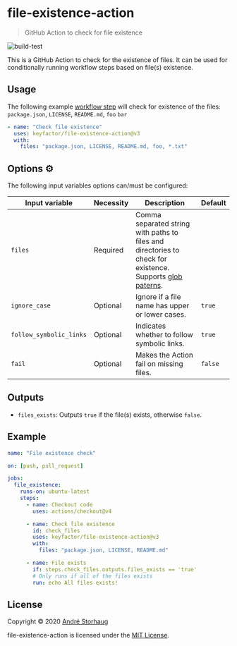 # file-existence-action

> GitHub Action to check for file existence

![build-test](https://github.com/andstor/file-existence-action/workflows/build/badge.svg)

This is a GitHub Action to check for the existence of files. It can be used for conditionally running workflow steps based on file(s) existence.

## Usage

The following example [workflow step](https://help.github.com/en/actions/configuring-and-managing-workflows/configuring-a-workflow) will check for existence of the files: `package.json`, `LICENSE`, `README.md`, `foo` `bar`

```yml
- name: "Check file existence"
  uses: keyfactor/file-existence-action@v3
  with:
    files: "package.json, LICENSE, README.md, foo, *.txt"
```

## Options ⚙️

The following input variables options can/must be configured:

|Input variable|Necessity|Description|Default|
|----|----|----|----|
|`files`|Required|Comma separated string with paths to files and directories to check for existence. Supports [glob paterns](https://github.com/isaacs/node-glob).||
|`ignore_case`|Optional|Ignore if a file name has upper or lower cases.|`true`|
|`follow_symbolic_links`|Optional|Indicates whether to follow symbolic links.|`true`|
|`fail`|Optional|Makes the Action fail on missing files.|`false`|

## Outputs
- `files_exists`: Outputs `true` if the file(s) exists, otherwise `false`.

## Example

```yml
name: "File existence check"

on: [push, pull_request]

jobs:
  file_existence:
    runs-on: ubuntu-latest
    steps:
      - name: Checkout code
        uses: actions/checkout@v4

      - name: Check file existence
        id: check_files
        uses: keyfactor/file-existence-action@v3
        with:
          files: "package.json, LICENSE, README.md"

      - name: File exists
        if: steps.check_files.outputs.files_exists == 'true'
        # Only runs if all of the files exists
        run: echo All files exists!
```

## License

Copyright © 2020 [André Storhaug](https://github.com/andstor)

file-existence-action is licensed under the [MIT License](https://github.com/andstor/file-existence-ation/blob/master/LICENSE).
